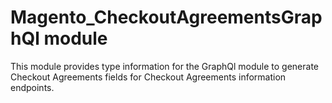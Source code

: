 # Magento_CheckoutAgreementsGraphQl module

This module provides type information for the GraphQl module to generate Checkout Agreements fields for Checkout Agreements information endpoints.
